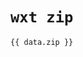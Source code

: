 # `wxt zip`

<script setup>
import { data } from '../../.vitepress/loaders/cli.data.ts'
</script>

<div class="language-sh vp-adaptive-theme active"><pre class="shiki shiki-themes github-light github-dark vp-code"><code>{{ data.zip }}</code></pre></div>
